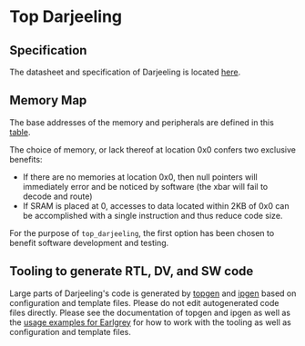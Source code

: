 # Top Darjeeling

## Specification

The datasheet and specification of Darjeeling is located [here](./doc/datasheet.md).

## Memory Map

The base addresses of the memory and peripherals are defined in this [table](./doc/memory_map.md).

The choice of memory, or lack thereof at location 0x0 confers two exclusive benefits:
- If there are no memories at location 0x0, then null pointers will immediately error and be noticed by software (the xbar will fail to decode and route)
- If SRAM is placed at 0, accesses to data located within 2KB of 0x0 can be accomplished with a single instruction and thus reduce code size.

For the purpose of `top_darjeeling`, the first option has been chosen to benefit software development and testing.

## Tooling to generate RTL, DV, and SW code

Large parts of Darjeeling's code is generated by [topgen](../../util/topgen/README.md) and [ipgen](../../util/ipgen/README.md) based on configuration and template files.
Please do not edit autogenerated code files directly.
Please see the documentation of topgen and ipgen as well as the [usage examples for Earlgrey](../top_earlgrey/README.md#tool-topgen) for how to work with the tooling as well as configuration and template files.
